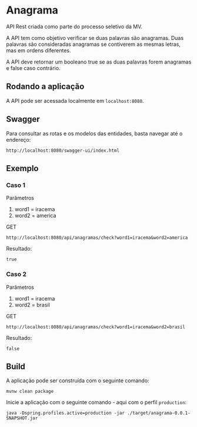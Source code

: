 # Anagrama

API Rest criada como parte do processo seletivo da MV. 

A API tem como objetivo verificar se duas palavras são anagramas. Duas palavras são consideradas anagramas se contiverem as mesmas letras, mas em ordens diferentes. 

A API deve retornar um booleano true se as duas palavras forem anagramas e false caso contrário.

## Rodando a aplicação

A API pode ser acessada localmente em `localhost:8080`.

## Swagger

Para consultar as rotas e os modelos das entidades, basta navegar até o endereço:

    http://localhost:8080/swagger-ui/index.html

## Exemplo

### Caso 1

Parâmetros

1. word1 = iracema
2. word2 = america

GET

    http://localhost:8080/api/anagramas/check?word1=iracema&word2=america

Resultado:

	true
	
### Caso 2

Parâmetros

1. word1 = iracema
2. word2 = brasil

GET

    http://localhost:8080/api/anagramas/check?word1=iracema&word2=brasil

Resultado:

	false


## Build

A aplicação pode ser construída com o seguinte comando:

```
mvnw clean package
```

Inicie a aplicação com o seguinte comando - aqui com o perfil `production`:

```
java -Dspring.profiles.active=production -jar ./target/anagrama-0.0.1-SNAPSHOT.jar
```


